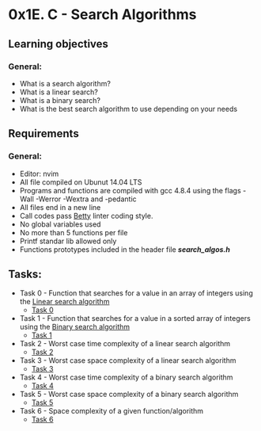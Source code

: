 # 0x1E. C - Search Algorithms
## Learning objectives
### General:
 - What is a search algorithm?
 - What is a linear search?
 - What is a binary search?
 - What is the best search algorithm to use depending on your needs


## Requirements
### General:
 - Editor: nvim
 - All file compiled on Ubunut 14.04 LTS
 - Programs and functions are compiled with gcc 4.8.4 using the flags -Wall -Werror -Wextra and -pedantic
 - All files end in a new line
 - Call codes pass [Betty](https://github.com/holbertonschool/Betty) linter coding style.
 - No global variables used
 - No more than 5 functions per file
 - Printf standar lib allowed only
 - Functions prototypes included in the header file ___search_algos.h___

## Tasks:
 - Task 0 - Function that searches for a value in an array of integers using the [Linear search algorithm](https://en.wikipedia.org/wiki/Linear_search)
    - [Task 0]()
 - Task 1 - Function that searches for a value in a sorted array of integers using the [Binary search algorithm](https://en.wikipedia.org/wiki/Binary_search_algorithm)
    - [Task 1]()
 - Task 2 - Worst case time complexity of a linear search algorithm
    - [Task 2]()
 - Task 3 - Worst case space complexity of a linear search algorithm
    - [Task 3]()
 - Task 4 - Worst case time complexity of a binary search algorithm
    - [Task 4]()
 - Task 5 - Worst case space complexity of a binary search algorithm
    - [Task 5]()
 - Task 6 - Space complexity of a given function/algorithm
    - [Task 6]()
